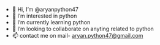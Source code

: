 - 👋 Hi, I’m @aryanpython47
- 👀 I’m interested in python
- 🌱 I’m currently learning python
- 💞️ I’m looking to collaborate on anyting related to python
- 📫 contact me on mail- aryan.python47@gmail.com


<!---
aryanpython47/aryanpython47 is a ✨ special ✨ repository because its `README.md` (this file) appears on your GitHub profile.
You can click the Preview link to take a look at your changes.
--->
